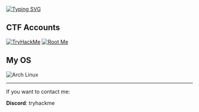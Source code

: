 [![Typing SVG](https://readme-typing-svg.demolab.com?font=Fira+Code&pause=1000&color=A2D9FF&center=true&multiline=true&width=435&height=85&lines=Hello+!;My+name+is+Max+i'm+15yo;I+am+currently+learning+web+pentesting)](https://git.io/typing-svg)

## CTF Accounts
[![TryHackMe](https://img.shields.io/badge/TryHackMe-212C42?style=for-the-badge&logo=tryhackme&logoColor=white)](https://tryhackme.com/p/wakm)
[![Root Me](https://img.shields.io/badge/Root%20Me-3E7BFF?style=for-the-badge&logo=root-me)](https://www.root-me.org/Max-925720)

## My OS
![Arch Linux](https://img.shields.io/badge/Arch_Linux-1793D1?style=for-the-badge&logo=arch-linux&logoColor=white)


---
If you want to contact me:

**Discord**: tryhackme
